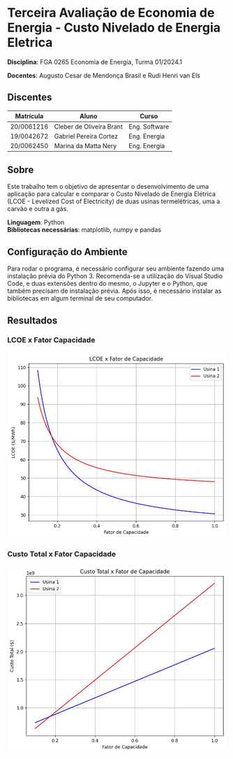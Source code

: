 # Terceira Avaliação de Economia de Energia - Custo Nivelado de Energia Eletrica

**Disciplina**: FGA 0265 Economia de Energia, Turma 01/2024.1

**Docentes**: Augusto Cesar de Mendonça Brasil e Rudi Henri van Els

## Discentes
|Matrícula | Aluno | Curso |
| -- | -- | -- |
| 20/0061216  |  Cleber de Oliveira Brant | Eng. Software |
| 19/0042672  |  Gabriel Pereira Cortez | Eng. Energia |
| 20/0062450  |  Marina da Matta Nery | Eng. Energia |

## Sobre
Este trabalho tem o objetivo de apresentar o desenvolvimento de uma aplicação para calcular e comparar o Custo Nivelado de Energia Elétrica (LCOE - Levelized Cost of Electricity) de duas usinas termelétricas, uma a carvão e outra a gás.

**Linguagem**: Python<br>
**Bibliotecas necessárias**: matplotlib, numpy e pandas

## Configuração do Ambiente
Para rodar o programa, é necessário configurar seu ambiente fazendo uma instalação prévia do Python 3. Recomenda-se a utilização do Visual Studio Code, e duas extensões dentro do mesmo, o Jupyter e o Python, que também precisam de instalação prévia. Após isso, é necessário instalar as bibliotecas em algum terminal de seu computador.

## Resultados
### LCOE x Fator Capacidade
![Lcoe x Fator Capacidade](./lcoexFatorCapacidade.jpeg)

### Custo Total x Fator Capacidade
![Custo Total x Fator Capacidade](./CustoTotalxFatorCapacidade.jpeg)
